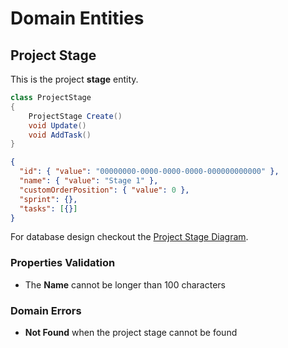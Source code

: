 # Domain Entities

## Project Stage

This is the project **stage** entity.

```csharp
class ProjectStage
{
    ProjectStage Create()
    void Update()
    void AddTask()
}
```

```json
{
  "id": { "value": "00000000-0000-0000-0000-000000000000" },
  "name": { "value": "Stage 1" },
  "customOrderPosition": { "value": 0 },
  "sprint": {},
  "tasks": [{}]
}
```

For database design checkout the [Project Stage Diagram](../../diagrams/entities/project/Diagram.ProjectStage.md).

### Properties Validation

- The **Name** cannot be longer than 100 characters

### Domain Errors

- **Not Found** when the project stage cannot be found